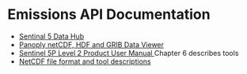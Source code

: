 Emissions API Documentation
===========================

- [Sentinal 5 Data Hub
  ](https://s5phub.copernicus.eu/dhus/#/home)
- [Panoply netCDF, HDF and GRIB Data Viewer
  ](https://www.giss.nasa.gov/tools/panoply/)
- [Sentinel 5P Level 2 Product User Manual
  ](http://www.tropomi.eu/sites/default/files/files/Sentinel-5P-Level-2-Product-User-Manual-Formaldehyde_v1.01.01_20180716.pdf)
  Chapter 6 describes tools
- [NetCDF file format and tool descriptions
  ](Sentinel-5P-Level-2-Product-User-Manual)
